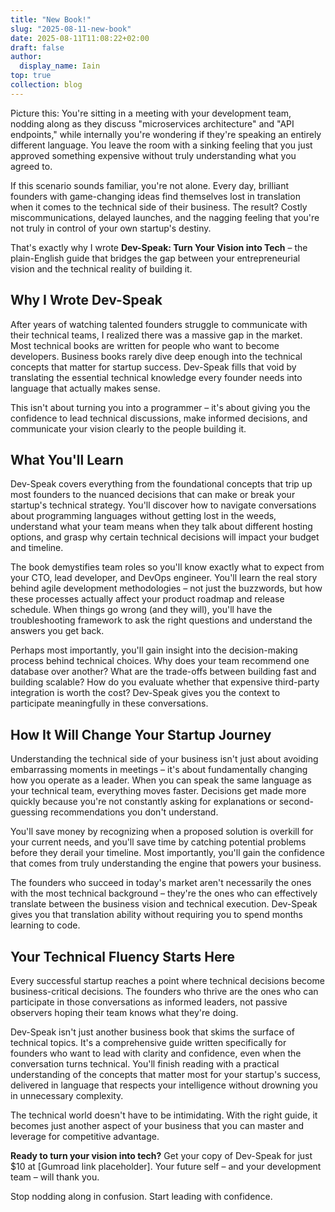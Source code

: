 ```yaml
---
title: "New Book!"
slug: "2025-08-11-new-book"
date: 2025-08-11T11:08:22+02:00
draft: false
author:
  display_name: Iain
top: true
collection: blog
---
```

Picture this: You're sitting in a meeting with your development team, nodding along as they discuss "microservices architecture" and "API endpoints," while internally you're wondering if they're speaking an entirely different language. You leave the room with a sinking feeling that you just approved something expensive without truly understanding what you agreed to.

If this scenario sounds familiar, you're not alone. Every day, brilliant founders with game-changing ideas find themselves lost in translation when it comes to the technical side of their business. The result? Costly miscommunications, delayed launches, and the nagging feeling that you're not truly in control of your own startup's destiny.

That's exactly why I wrote **Dev-Speak: Turn Your Vision into Tech** – the plain-English guide that bridges the gap between your entrepreneurial vision and the technical reality of building it.

## Why I Wrote Dev-Speak

After years of watching talented founders struggle to communicate with their technical teams, I realized there was a massive gap in the market. Most technical books are written for people who want to become developers. Business books rarely dive deep enough into the technical concepts that matter for startup success. Dev-Speak fills that void by translating the essential technical knowledge every founder needs into language that actually makes sense.

This isn't about turning you into a programmer – it's about giving you the confidence to lead technical discussions, make informed decisions, and communicate your vision clearly to the people building it.

## What You'll Learn

Dev-Speak covers everything from the foundational concepts that trip up most founders to the nuanced decisions that can make or break your startup's technical strategy. You'll discover how to navigate conversations about programming languages without getting lost in the weeds, understand what your team means when they talk about different hosting options, and grasp why certain technical decisions will impact your budget and timeline.

The book demystifies team roles so you'll know exactly what to expect from your CTO, lead developer, and DevOps engineer. You'll learn the real story behind agile development methodologies – not just the buzzwords, but how these processes actually affect your product roadmap and release schedule. When things go wrong (and they will), you'll have the troubleshooting framework to ask the right questions and understand the answers you get back.

Perhaps most importantly, you'll gain insight into the decision-making process behind technical choices. Why does your team recommend one database over another? What are the trade-offs between building fast and building scalable? How do you evaluate whether that expensive third-party integration is worth the cost? Dev-Speak gives you the context to participate meaningfully in these conversations.

## How It Will Change Your Startup Journey

Understanding the technical side of your business isn't just about avoiding embarrassing moments in meetings – it's about fundamentally changing how you operate as a leader. When you can speak the same language as your technical team, everything moves faster. Decisions get made more quickly because you're not constantly asking for explanations or second-guessing recommendations you don't understand.

You'll save money by recognizing when a proposed solution is overkill for your current needs, and you'll save time by catching potential problems before they derail your timeline. Most importantly, you'll gain the confidence that comes from truly understanding the engine that powers your business.

The founders who succeed in today's market aren't necessarily the ones with the most technical background – they're the ones who can effectively translate between the business vision and technical execution. Dev-Speak gives you that translation ability without requiring you to spend months learning to code.

## Your Technical Fluency Starts Here

Every successful startup reaches a point where technical decisions become business-critical decisions. The founders who thrive are the ones who can participate in those conversations as informed leaders, not passive observers hoping their team knows what they're doing.

Dev-Speak isn't just another business book that skims the surface of technical topics. It's a comprehensive guide written specifically for founders who want to lead with clarity and confidence, even when the conversation turns technical. You'll finish reading with a practical understanding of the concepts that matter most for your startup's success, delivered in language that respects your intelligence without drowning you in unnecessary complexity.

The technical world doesn't have to be intimidating. With the right guide, it becomes just another aspect of your business that you can master and leverage for competitive advantage.

**Ready to turn your vision into tech?** Get your copy of Dev-Speak for just $10 at [Gumroad link placeholder]. Your future self – and your development team – will thank you.

Stop nodding along in confusion. Start leading with confidence.